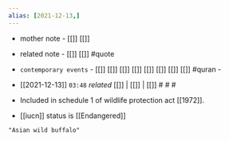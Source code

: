 ```yaml
---
alias: [2021-12-13,]
---
```

- mother note - [[]] [[]]
- related note - [[]] [[]] #quote 
- `contemporary events` - [[]] [[]] [[]] [[]] [[]] [[]] [[]] [[]] #quran -

- [[2021-12-13]]  `03:48` _related_ [[]] | [[]] | [[]] # # #
- Included in schedule 1 of wildlife protection act [[1972]].
- [[iucn]] status is [[Endangered]]

```query
"Asian wild buffalo"
```